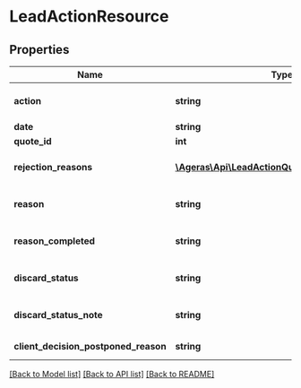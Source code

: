 # LeadActionResource

## Properties
Name | Type | Description | Notes
------------ | ------------- | ------------- | -------------
**action** | **string** | Lead action | [optional] [default to 'unknown']
**date** | **string** | Date | [optional] 
**quote_id** | **int** | Quote id | [optional] 
**rejection_reasons** | [**\Ageras\Api\LeadActionQuoteReasonResource[]**](LeadActionQuoteReasonResource.md) | Reasons for each quote&#39;s rejection | [optional] 
**reason** | **string** | The reason for a particular action | [optional] [default to 'unknown']
**reason_completed** | **string** | @var The reason to complete lead | [optional] [default to 'unknown']
**discard_status** | **string** | Mark a lead with a status. | [optional] [default to 'unknown']
**discard_status_note** | **string** | Reason the status was set to what it is. | [optional] 
**client_decision_postponed_reason** | **string** | Reason for the postponement. | [optional] 

[[Back to Model list]](../README.md#documentation-for-models) [[Back to API list]](../README.md#documentation-for-api-endpoints) [[Back to README]](../README.md)


